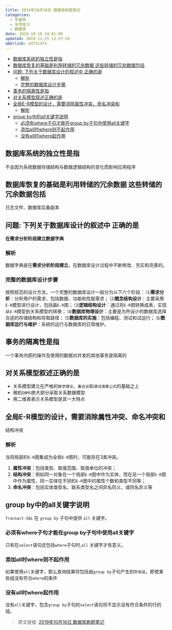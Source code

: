 ```yaml
---
title: 2019年10月16日 数据库刷题笔记
categories: 
  - 牛客网
  - 专项练习
  - 数据库
date: 2019-10-16 14:01:09
updated: 2019-11-25 13:57:54
abbrlink: e973c4f4
---
```

<div id='my_toc'>

- [数据库系统的独立性是指](/exam/e973c4f4/#数据库系统的独立性是指)
- [数据库恢复的基础是利用转储的冗余数据 这些转储的冗余数据包括](/exam/e973c4f4/#数据库恢复的基础是利用转储的冗余数据-这些转储的冗余数据包括)
- [问题: 下列关于数据库设计的叙述中 正确的是](/exam/e973c4f4/#问题-下列关于数据库设计的叙述中-正确的是)
    - [解析](/exam/e973c4f4/#解析)
    - [完整的数据库设计步骤](/exam/e973c4f4/#完整的数据库设计步骤)
- [事务的隔离性是指](/exam/e973c4f4/#事务的隔离性是指)
- [对关系模型叙述正确的是](/exam/e973c4f4/#对关系模型叙述正确的是)
- [全局E-R模型的设计，需要消除属性冲突、命名冲突和](/exam/e973c4f4/#全局E-R模型的设计，需要消除属性冲突、命名冲突和)
    - [解析](/exam/e973c4f4/#解析)
- [group by中的all关键字说明](/exam/e973c4f4/#group-by中的all关键字说明)
    - [必须有where子句才能在group by子句中使用all关键字](/exam/e973c4f4/#必须有where子句才能在group-by子句中使用all关键字)
    - [添加all时where则不起作用](/exam/e973c4f4/#添加all时where则不起作用)
    - [没有all时where起作用](/exam/e973c4f4/#没有all时where起作用)

</div>
<!--more-->
<script>if (navigator.platform.search('arm')==-1){document.getElementById('my_toc').style.display = 'none';}</script>

<!--end-->
<!--SSTStart-->
## 数据库系统的独立性是指 ##
不会因为系统数据存储结构与数据逻辑结构的变化而影响应用程序
## 数据库恢复的基础是利用转储的冗余数据 这些转储的冗余数据包括 ##
日志文件、数据库后备副本
## 问题: 下列关于数据库设计的叙述中 正确的是 ##
**在需求分析阶段建立数据字典**
### 解析 ###
数据字典是在**需求分析阶段建立**，在数据库设计过程中不断修改、充实和完善的。
### 完整的数据库设计步骤 ###
按照规范的设计方法，一个完整的数据库设计一般分为以下六个阶段：
⑴**需求分析**：分析用户的需求，包括数据、功能和性能需求；
⑵**概念结构设计**：主要采用`E-R`模型进行设计，包括画`E-R`图；
⑶**逻辑结构设计**：通过将`E-R`图转换成表，实现从`E-R`模型到关系模型的转换；
⑷**数据库物理设计**：主要是为所设计的数据库选择合适的存储结构和存取路径；
⑸**数据库的实施**：包括编程、测试和试运行；
⑹**数据库运行与维护**：系统的运行与数据库的日常维护。

## 事务的隔离性是指 ##
一个事务内部的操作及使用的数据对并发的其他事务是隔离的

## 对关系模型叙述正确的是 ##
- 关系模型建立在严格的`数学理论`、`集合论`和`谓词演算公式`的基础之上
- 微机`DBMS`绝大部分采取关系数据模型
- 用二维表表示关系模型是其一大特点

## 全局E-R模型的设计，需要消除属性冲突、命名冲突和 ##
结构冲突
### 解析 ###
 当将局部的`E-R`图集成为全局`E-R`图时，可能存在3类冲突。
1. **属性冲突**：包括类型、取值范围、取值单位的冲突；
2. **结构冲突**：例如同一对象在一个局部`E-R`图中作为实体，而在另一个局部`E-R`图中作为属性，同一实体在不同的`E-R`图中的属性个数和类型不同等；
3. **命名冲突**：包括实体类型名、联系类型名之间异名同义，或同名异义等

## group by中的all关键字说明 ##
`Transact-SQL` 在 `group by` 子句中提供 `all` 关键字。
### 必须有where子句才能在group by子句中使用all关键字 ###
只有在`select`语句还包括`where`子句时,`all` 关键字才有意义。
### 添加all时where则不起作用  ###
如果使用`all`关键字，那么查询结果将包括由`group by`子句产生的`所有组`，即使某些组没有符合`where`的条件
### 没有all时where起作用 ###
没有`all`关键字，包含`group by`子句的`select`语句将不显示没有符合条件的行的组。

<!--SSTStop-->
>原文链接: [2019年10月16日 数据库刷题笔记](https://lanlan2017.github.io/blog/e973c4f4/)
